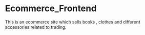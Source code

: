 # Ecommerce_Frontend
This is an ecommerce site which sells books , clothes and different accessories related to trading.
